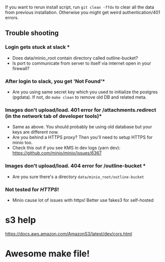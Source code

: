If you want to rerun install script, run `git clean -ffdx` to clear all the data from previous installation. Otherwise you might get weird authentication/401 errors.

## Trouble shooting

### Login gets stuck at slack *

- Does data/minio_root contain directory called outline-bucket?
- Is port to communicate from server to itself via internet open in your firewall?
 
### After login to slack, you get 'Not Found'*

 - Are you using same secret key which you used to initialize the postgres (pgdata).
    If not, do `make clean` to remove old DB and related meta.

### Images don't upload/load. 401 error for /attachments.redirect (in the network tab of developer tools)*

- Same as above. You should probably be using old database but your keys are different now.
- Are you behind a HTTPS proxy? Then you'll need to setup HTTPS for minio too.
- Check this out if you see KMS in dev logs (yarn dev): https://github.com/minio/minio/issues/6367

### Images don't upload/load. 404 error for /outline-bucket *

- Are you sure there's a directory `data/minio_root/outline-bucket`


### Not tested for *HTTPS*!

- Minio cause lot of issues with https! Better use fakes3 for self-hosted


# s3 help
https://docs.aws.amazon.com/AmazonS3/latest/dev/cors.html


# Awesome make file!
